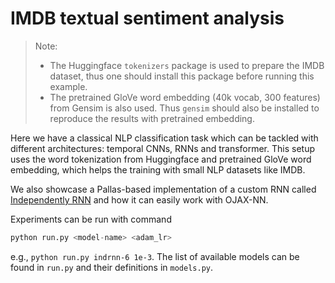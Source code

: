 # IMDB textual sentiment analysis

> Note: 
> - The Huggingface `tokenizers` package is used to prepare the IMDB dataset, thus one should install this package before running this example.
> - The pretrained GloVe word embedding (40k vocab, 300 features) from Gensim is also used. Thus `gensim` should also be installed to reproduce the results with pretrained embedding.

Here we have a classical NLP classification task which can be tackled with different architectures: temporal CNNs, RNNs and transformer. This setup uses the word tokenization from Huggingface and pretrained GloVe word embedding, which helps the training with small NLP datasets like IMDB.

We also showcase a Pallas-based implementation of a custom RNN called [Independently RNN](http://arxiv.org/abs/1803.04831) and how it can easily work with OJAX-NN.

Experiments can be run with command
```python
python run.py <model-name> <adam_lr>
```
e.g., `python run.py indrnn-6 1e-3`. The list of available models can be found in `run.py` and their definitions in `models.py`.
